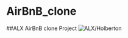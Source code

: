 # AirBnB_clone

##ALX AirBnB clone Project
![ALX/Holberton](https://s3.amazonaws.com/alx-intranet.hbtn.io/uploads/medias/2018/6/65f4a1dd9c51265f49d0.png?X-Amz-Algorithm=AWS4-HMAC-SHA256&X-Amz-Credential=AKIARDDGGGOUSBVO6H7D%2F20220902%2Fus-east-1%2Fs3%2Faws4_request&X-Amz-Date=20220902T101432Z&X-Amz-Expires=86400&X-Amz-SignedHeaders=host&X-Amz-Signature=a58a29e471e9f03ec8e9b76e8b28e92a85841d908c21baab31e68172fe57d730)
